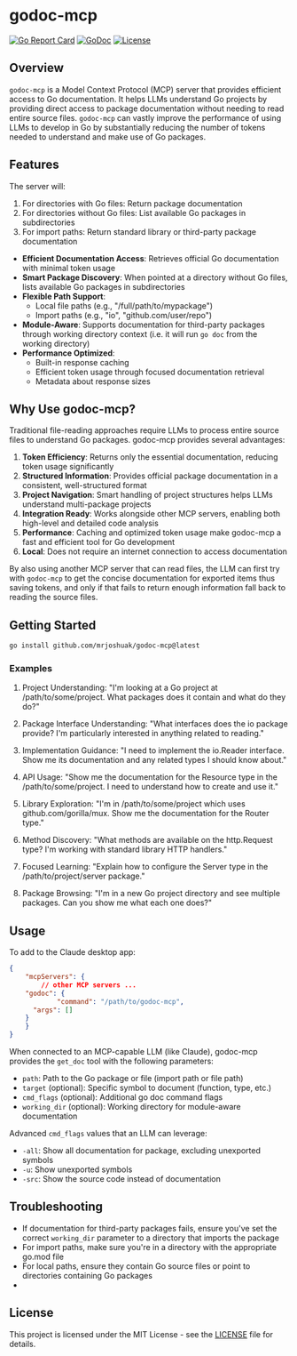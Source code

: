 # godoc-mcp

[![Go Report Card](https://goreportcard.com/badge/github.com/mrjoshuak/godoc-mcp)](https://goreportcard.com/report/github.com/mrjoshuak/godoc-mcp)
[![GoDoc](https://godoc.org/github.com/mrjoshuak/godoc-mcp?status.svg)](https://godoc.org/github.com/mrjoshuak/godoc-mcp)
[![License](https://img.shields.io/badge/License-MIT-blue.svg)](LICENSE)

## Overview

`godoc-mcp` is a Model Context Protocol (MCP) server that provides efficient access to Go documentation. It helps LLMs understand Go projects by providing direct access to package documentation without needing to read entire source files. `godoc-mcp` can vastly improve the performance of using LLMs to develop in Go by substantially reducing the number of tokens needed to understand and make use of Go packages.

## Features

The server will:
1. For directories with Go files: Return package documentation
2. For directories without Go files: List available Go packages in subdirectories
3. For import paths: Return standard library or third-party package documentation

- **Efficient Documentation Access**: Retrieves official Go documentation with minimal token usage
- **Smart Package Discovery**: When pointed at a directory without Go files, lists available Go packages in subdirectories
- **Flexible Path Support**:
  - Local file paths (e.g., "/full/path/to/mypackage")
  - Import paths (e.g., "io", "github.com/user/repo")
- **Module-Aware**: Supports documentation for third-party packages through working directory context (i.e. it will run `go doc` from the working directory)
- **Performance Optimized**:
  - Built-in response caching
  - Efficient token usage through focused documentation retrieval
  - Metadata about response sizes

## Why Use godoc-mcp?

Traditional file-reading approaches require LLMs to process entire source files to understand Go packages. godoc-mcp provides several advantages:

1. **Token Efficiency**: Returns only the essential documentation, reducing token usage significantly
2. **Structured Information**: Provides official package documentation in a consistent, well-structured format
3. **Project Navigation**: Smart handling of project structures helps LLMs understand multi-package projects
4. **Integration Ready**: Works alongside other MCP servers, enabling both high-level and detailed code analysis
5. **Performance**: Caching and optimized token usage make godoc-mcp a fast and efficient tool for Go development
6. **Local**: Does not require an internet connection to access documentation

By also using another MCP server that can read files, the LLM can first try with `godoc-mcp` to get the concise documentation for exported items thus saving tokens, and only if that fails to return enough information fall back to reading the source files.

## Getting Started

```bash
go install github.com/mrjoshuak/godoc-mcp@latest
```

### Examples

1. Project Understanding:
"I'm looking at a Go project at /path/to/some/project. What packages does it contain and what do they do?"

2. Package Interface Understanding:
"What interfaces does the io package provide? I'm particularly interested in anything related to reading."

3. Implementation Guidance:
"I need to implement the io.Reader interface. Show me its documentation and any related types I should know about."

4. API Usage:
"Show me the documentation for the Resource type in the /path/to/some/project. I need to understand how to create and use it."

5. Library Exploration:
"I'm in /path/to/some/project which uses github.com/gorilla/mux. Show me the documentation for the Router type."

6. Method Discovery:
"What methods are available on the http.Request type? I'm working with standard library HTTP handlers."

7. Focused Learning:
"Explain how to configure the Server type in the /path/to/project/server package."

8. Package Browsing:
"I'm in a new Go project directory and see multiple packages. Can you show me what each one does?"

## Usage

To add to the Claude desktop app:

```json
{
	"mcpServers": {
		// other MCP servers ...
    "godoc": {
			"command": "/path/to/godoc-mcp",
      "args": []
    }
	}
}
```

When connected to an MCP-capable LLM (like Claude), godoc-mcp provides the `get_doc` tool with the following parameters:

- `path`: Path to the Go package or file (import path or file path)
- `target` (optional): Specific symbol to document (function, type, etc.)
- `cmd_flags` (optional): Additional go doc command flags
- `working_dir` (optional): Working directory for module-aware documentation

Advanced `cmd_flags` values that an LLM can leverage:
- `-all`: Show all documentation for package, excluding unexported symbols
- `-u`: Show unexported symbols
- `-src`: Show the source code instead of documentation

## Troubleshooting

- If documentation for third-party packages fails, ensure you've set the correct `working_dir` parameter to a directory that imports the package
- For import paths, make sure you're in a directory with the appropriate go.mod file
- For local paths, ensure they contain Go source files or point to directories containing Go packages
-
## License

This project is licensed under the MIT License - see the [LICENSE](LICENSE) file for details.